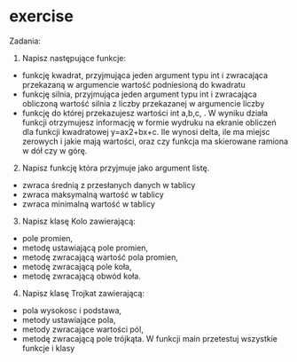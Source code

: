 # exercise


Zadania:
1. Napisz następujące funkcje:
- funkcję kwadrat, przyjmująca jeden argument typu int i zwracająca przekazaną w argumencie wartość
podniesioną do kwadratu
- funkcję silnia, przyjmująca jeden argument typu int i zwracająca obliczoną wartość silnia z liczby
przekazanej w argumencie liczby
- funkcję do której przekazujesz wartości int a,b,c, . W wyniku działa funkcji otrzymujesz informację w
formie wydruku na ekranie obliczeń dla funkcji kwadratowej y=ax2+bx+c. Ile wynosi delta, ile ma miejsc
zerowych i jakie mają wartości, oraz czy funkcja ma skierowane ramiona w dół czy w górę.
2. Napisz funkcję która przyjmuje jako argument listę.
- zwraca średnią z przesłanych danych w tablicy
- zwraca maksymalną wartość w tablicy
- zwraca minimalną wartość w tablicy
3. Napisz klasę Kolo zawierającą:
- pole promien,
- metodę ustawiającą pole promien,
- metodę zwracającą wartość pola promien,
- metodę zwracającą pole koła,
- metodę zwracającą obwód koła.
4. Napisz klasę Trojkat zawierającą:
- pola wysokosc i podstawa,
- metody ustawiające pola,
- metody zwracające wartości pól,
- metodę zwracającą pole trójkąta.
W funkcji main przetestuj wszystkie funkcje i klasy

